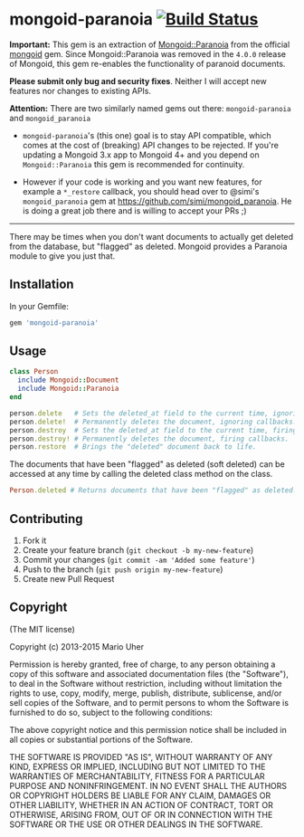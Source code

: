 # mongoid-paranoia [![Build Status](https://travis-ci.org/haihappen/mongoid-paranoia.png)](https://travis-ci.org/haihappen/mongoid-paranoia)

**Important:** This gem is an extraction of [Mongoid::Paranoia](http://mongoid.github.io/en/mongoid/docs/extras.html#paranoia) from the official [mongoid](http://mongoid.org) gem.
Since Mongoid::Paranoia was removed in the `4.0.0` release of Mongoid, this gem re-enables the functionality of paranoid documents.

**Please submit only bug and security fixes**. Neither I will accept new features nor changes to existing APIs.

**Attention:** There are two similarly named gems out there: `mongoid-paranoia` and `mongoid_paranoia`

* `mongoid-paranoia`'s (this one) goal is to stay API compatible, which comes at the cost of (breaking) API changes to be rejected. If you're updating a Mongoid 3.x app to Mongoid 4+ and you depend on `Mongoid::Paranoia` this gem is recommended for continuity.

* However if your code is working and you want new features, for example a `*_restore` callback, you should head over to @simi's `mongoid_paranoia` gem at https://github.com/simi/mongoid_paranoia. He is doing a great job there and is willing to accept your PRs ;)

---

There may be times when you don't want documents to actually get deleted from the database, but "flagged" as deleted. Mongoid provides a Paranoia module to give you just that.

## Installation

In your Gemfile:

```ruby
gem 'mongoid-paranoia'
```

## Usage

```ruby
class Person
  include Mongoid::Document
  include Mongoid::Paranoia
end

person.delete   # Sets the deleted_at field to the current time, ignoring callbacks.
person.delete!  # Permanently deletes the document, ignoring callbacks.
person.destroy  # Sets the deleted_at field to the current time, firing callbacks.
person.destroy! # Permanently deletes the document, firing callbacks.
person.restore  # Brings the "deleted" document back to life.
```

The documents that have been "flagged" as deleted (soft deleted) can be accessed at any time by calling the deleted class method on the class.

```ruby
Person.deleted # Returns documents that have been "flagged" as deleted.
```

## Contributing

1. Fork it
2. Create your feature branch (`git checkout -b my-new-feature`)
3. Commit your changes (`git commit -am 'Added some feature'`)
4. Push to the branch (`git push origin my-new-feature`)
5. Create new Pull Request

## Copyright

(The MIT license)

Copyright (c) 2013-2015 Mario Uher

Permission is hereby granted, free of charge, to any person obtaining
a copy of this software and associated documentation files (the
"Software"), to deal in the Software without restriction, including
without limitation the rights to use, copy, modify, merge, publish,
distribute, sublicense, and/or sell copies of the Software, and to
permit persons to whom the Software is furnished to do so, subject to
the following conditions:

The above copyright notice and this permission notice shall be
included in all copies or substantial portions of the Software.

THE SOFTWARE IS PROVIDED "AS IS", WITHOUT WARRANTY OF ANY KIND,
EXPRESS OR IMPLIED, INCLUDING BUT NOT LIMITED TO THE WARRANTIES OF
MERCHANTABILITY, FITNESS FOR A PARTICULAR PURPOSE AND
NONINFRINGEMENT. IN NO EVENT SHALL THE AUTHORS OR COPYRIGHT HOLDERS BE
LIABLE FOR ANY CLAIM, DAMAGES OR OTHER LIABILITY, WHETHER IN AN ACTION
OF CONTRACT, TORT OR OTHERWISE, ARISING FROM, OUT OF OR IN CONNECTION
WITH THE SOFTWARE OR THE USE OR OTHER DEALINGS IN THE SOFTWARE.
